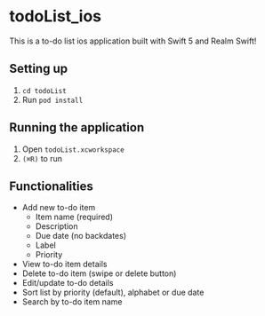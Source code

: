 # todoList_ios
This is a to-do list ios application built with Swift 5 and Realm Swift!

## Setting up
1. `cd todoList`
2. Run `pod install`

## Running the application
1. Open `todoList.xcworkspace`
2. `(⌘R)` to run

## Functionalities
* Add new to-do item
  * Item name (required)
  * Description
  * Due date (no backdates)
  * Label
  * Priority
* View to-do item details
* Delete to-do item (swipe or delete button)
* Edit/update to-do details
* Sort list by priority (default), alphabet or due date
* Search by to-do item name
